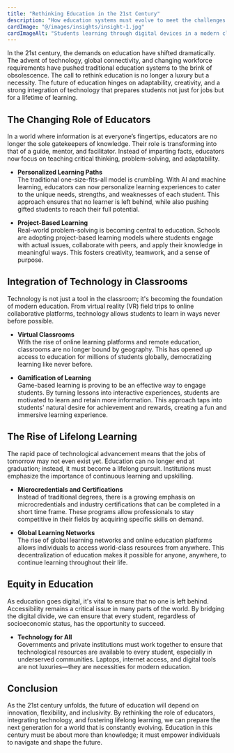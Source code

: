 ```yaml
---
title: "Rethinking Education in the 21st Century"  
description: "How education systems must evolve to meet the challenges of the digital age and prepare learners for a rapidly changing world."  
cardImage: "@/images/insights/insight-1.jpg"  
cardImageAlt: "Students learning through digital devices in a modern classroom"
---
```


In the 21st century, the demands on education have shifted dramatically. The advent of technology, global connectivity, and changing workforce requirements have pushed traditional education systems to the brink of obsolescence. The call to rethink education is no longer a luxury but a necessity. The future of education hinges on adaptability, creativity, and a strong integration of technology that prepares students not just for jobs but for a lifetime of learning.

## The Changing Role of Educators

In a world where information is at everyone’s fingertips, educators are no longer the sole gatekeepers of knowledge. Their role is transforming into that of a guide, mentor, and facilitator. Instead of imparting facts, educators now focus on teaching critical thinking, problem-solving, and adaptability.

* **Personalized Learning Paths**  
The traditional one-size-fits-all model is crumbling. With AI and machine learning, educators can now personalize learning experiences to cater to the unique needs, strengths, and weaknesses of each student. This approach ensures that no learner is left behind, while also pushing gifted students to reach their full potential.

* **Project-Based Learning**  
Real-world problem-solving is becoming central to education. Schools are adopting project-based learning models where students engage with actual issues, collaborate with peers, and apply their knowledge in meaningful ways. This fosters creativity, teamwork, and a sense of purpose.

## Integration of Technology in Classrooms

Technology is not just a tool in the classroom; it's becoming the foundation of modern education. From virtual reality (VR) field trips to online collaborative platforms, technology allows students to learn in ways never before possible.

* **Virtual Classrooms**  
With the rise of online learning platforms and remote education, classrooms are no longer bound by geography. This has opened up access to education for millions of students globally, democratizing learning like never before.

* **Gamification of Learning**  
Game-based learning is proving to be an effective way to engage students. By turning lessons into interactive experiences, students are motivated to learn and retain more information. This approach taps into students' natural desire for achievement and rewards, creating a fun and immersive learning experience.

## The Rise of Lifelong Learning

The rapid pace of technological advancement means that the jobs of tomorrow may not even exist yet. Education can no longer end at graduation; instead, it must become a lifelong pursuit. Institutions must emphasize the importance of continuous learning and upskilling.

* **Microcredentials and Certifications**  
Instead of traditional degrees, there is a growing emphasis on microcredentials and industry certifications that can be completed in a short time frame. These programs allow professionals to stay competitive in their fields by acquiring specific skills on demand.

* **Global Learning Networks**  
The rise of global learning networks and online education platforms allows individuals to access world-class resources from anywhere. This decentralization of education makes it possible for anyone, anywhere, to continue learning throughout their life.

## Equity in Education

As education goes digital, it's vital to ensure that no one is left behind. Accessibility remains a critical issue in many parts of the world. By bridging the digital divide, we can ensure that every student, regardless of socioeconomic status, has the opportunity to succeed.

* **Technology for All**  
Governments and private institutions must work together to ensure that technological resources are available to every student, especially in underserved communities. Laptops, internet access, and digital tools are not luxuries—they are necessities for modern education.

## Conclusion

As the 21st century unfolds, the future of education will depend on innovation, flexibility, and inclusivity. By rethinking the role of educators, integrating technology, and fostering lifelong learning, we can prepare the next generation for a world that is constantly evolving. Education in this century must be about more than knowledge; it must empower individuals to navigate and shape the future.
